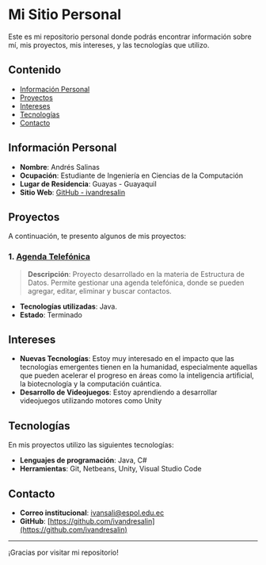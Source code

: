 # Mi Sitio Personal

Este es mi repositorio personal donde podrás encontrar información sobre mí, mis proyectos, mis intereses, y las tecnologías que utilizo.

## Contenido

- [Información Personal](#información-personal)
- [Proyectos](#proyectos)
- [Intereses](#intereses)
- [Tecnologías](#tecnologías)
- [Contacto](#contacto)

## Información Personal

- **Nombre**: Andrés Salinas
- **Ocupación**: Estudiante de Ingeniería en Ciencias de la Computación
- **Lugar de Residencia**: Guayas - Guayaquil
- **Sitio Web**: [GitHub - ivandresalin](https://github.com/ivandresalin)

## Proyectos

A continuación, te presento algunos de mis proyectos:

### 1. [Agenda Telefónica](https://github.com/ivandresalin/ProyectoEDD.1)
> **Descripción**: Proyecto desarrollado en la materia de Estructura de Datos. Permite gestionar una agenda telefónica, donde se pueden agregar, editar, eliminar y buscar contactos.

- **Tecnologías utilizadas**: Java.
- **Estado**: Terminado

## Intereses

- **Nuevas Tecnologías**: Estoy muy interesado en el impacto que las tecnologías emergentes tienen en la humanidad, especialmente aquellas que pueden acelerar el progreso en áreas como la inteligencia artificial, la biotecnología y la computación cuántica.
- **Desarrollo de Videojuegos**: Estoy aprendiendo a desarrollar videojuegos utilizando motores como Unity

## Tecnologías

En mis proyectos utilizo las siguientes tecnologías:

- **Lenguajes de programación**: Java, C#
- **Herramientas**: Git, Netbeans, Unity,  Visual Studio Code

## Contacto

- **Correo institucional**: ivansali@espol.edu.ec
- **GitHub**: [https://github.com/ivandresalin](https://github.com/ivandresalin)

---

¡Gracias por visitar mi repositorio!
